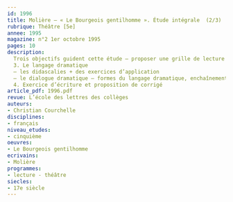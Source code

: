 ```yaml
---
id: 1996
title: Molière – « Le Bourgeois gentilhomme ». Étude intégrale  (2/3)
rubrique: Théâtre [5e]
annee: 1995
magazine: n°2 1er octobre 1995
pages: 10
description: 
  Trois objectifs guident cette étude – proposer une grille de lecture méthodique d’une comédie, renoncer à l’étude linéaire au profit de l’étude thématique, impliquer les élèves par des activités développant leur autonomie…
  3. Le langage dramatique
  – les didascalies + des exercices d’application
  – le dialogue dramatique – formes du langage dramatique, enchaînement des répliques + des exercices d’application
  4. Exercice d’écriture et proposition de corrigé
article_pdf: 1996.pdf
revue: L’école des lettres des collèges
auteurs:
- Christian Courchelle
disciplines:
- français
niveau_etudes:
- cinquième
oeuvres:
- Le Bourgeois gentilhomme
ecrivains:
- Molière
programmes:
- lecture - théâtre
siecles:
- 17e siècle
---
```

